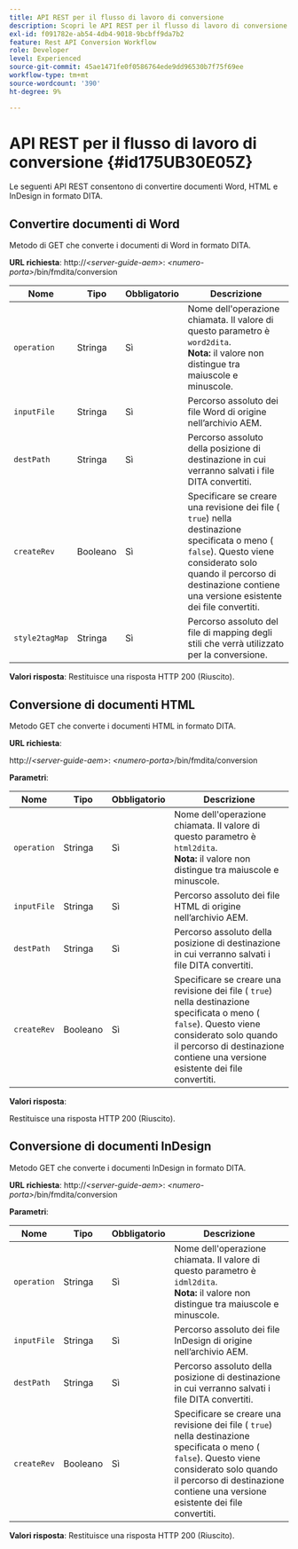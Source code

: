 ```yaml
---
title: API REST per il flusso di lavoro di conversione
description: Scopri le API REST per il flusso di lavoro di conversione
exl-id: f091782e-ab54-4db4-9018-9bcbff9da7b2
feature: Rest API Conversion Workflow
role: Developer
level: Experienced
source-git-commit: 45ae1471fe0f0586764ede9dd96530b7f75f69ee
workflow-type: tm+mt
source-wordcount: '390'
ht-degree: 9%

---
```


# API REST per il flusso di lavoro di conversione {#id175UB30E05Z}

Le seguenti API REST consentono di convertire documenti Word, HTML e InDesign in formato DITA.

## Convertire documenti di Word

Metodo di GET che converte i documenti di Word in formato DITA.

**URL richiesta**:
http://*&lt;server-guide-aem\>*: *&lt;numero-porta\>*/bin/fmdita/conversion

| Nome | Tipo | Obbligatorio | Descrizione |
|----|----|--------|-----------|
| ``operation`` | Stringa | Sì | Nome dell&#39;operazione chiamata. Il valore di questo parametro è ``word2dita``. <br> **Nota:** il valore non distingue tra maiuscole e minuscole. |
| `inputFile` | Stringa | Sì | Percorso assoluto dei file Word di origine nell’archivio AEM. |
| `destPath` | Stringa | Sì | Percorso assoluto della posizione di destinazione in cui verranno salvati i file DITA convertiti. |
| `createRev` | Booleano | Sì | Specificare se creare una revisione dei file \( `true`\) nella destinazione specificata o meno \( `false`\). Questo viene considerato solo quando il percorso di destinazione contiene una versione esistente dei file convertiti. |
| `style2tagMap` | Stringa | Sì | Percorso assoluto del file di mapping degli stili che verrà utilizzato per la conversione. |

**Valori risposta**:
Restituisce una risposta HTTP 200 \(Riuscito\).

## Conversione di documenti HTML

Metodo GET che converte i documenti HTML in formato DITA.

**URL richiesta**:

http://*&lt;server-guide-aem\>*: *&lt;numero-porta\>*/bin/fmdita/conversion

**Parametri**:

| Nome | Tipo | Obbligatorio | Descrizione |
|----|----|--------|-----------|
| `operation` | Stringa | Sì | Nome dell&#39;operazione chiamata. Il valore di questo parametro è ``html2dita``. <br> **Nota:** il valore non distingue tra maiuscole e minuscole. |
| `inputFile` | Stringa | Sì | Percorso assoluto dei file HTML di origine nell’archivio AEM. |
| `destPath` | Stringa | Sì | Percorso assoluto della posizione di destinazione in cui verranno salvati i file DITA convertiti. |
| `createRev` | Booleano | Sì | Specificare se creare una revisione dei file \( `true`\) nella destinazione specificata o meno \( `false`\). Questo viene considerato solo quando il percorso di destinazione contiene una versione esistente dei file convertiti. |

**Valori risposta**:

Restituisce una risposta HTTP 200 \(Riuscito\).

## Conversione di documenti InDesign

Metodo GET che converte i documenti InDesign in formato DITA.

**URL richiesta**:
http://*&lt;server-guide-aem\>*: *&lt;numero-porta\>*/bin/fmdita/conversion

**Parametri**:

| Nome | Tipo | Obbligatorio | Descrizione |
|----|----|--------|-----------|
| ``operation`` | Stringa | Sì | Nome dell&#39;operazione chiamata. Il valore di questo parametro è ``idml2dita``. <br> **Nota:** il valore non distingue tra maiuscole e minuscole. |
| `inputFile` | Stringa | Sì | Percorso assoluto dei file InDesign di origine nell’archivio AEM. |
| `destPath` | Stringa | Sì | Percorso assoluto della posizione di destinazione in cui verranno salvati i file DITA convertiti. |
| `createRev` | Booleano | Sì | Specificare se creare una revisione dei file \( `true`\) nella destinazione specificata o meno \( `false`\). Questo viene considerato solo quando il percorso di destinazione contiene una versione esistente dei file convertiti. |

**Valori risposta**:
Restituisce una risposta HTTP 200 \(Riuscito\).
